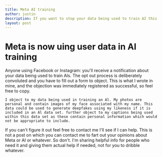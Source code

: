 ```yaml
---
title: Meta AI training
author: justin
description: If you want to stop your data being used to train AI this article will show you how to stop it.
layout: post
---
```

# Meta is now uing user data in AI training
Anyone using Facebook or Instagram: you'll receive a notification about your data being used to train AIs. The opt out process is deliberately convoluted and you have to fill out a form to object. This is what I wrote in mine, and the objection was immediately registered as successful, so feel free to copy.

`I object to my data being used in training an Al. My photos are personal and contain images of my face associated with my name. This data could be used to generate deepfakes using my likeness if it is included in an Al data set. further object to my captions being used within this data set as these contain personal information which would not be appropriate to include.`

If you can't figure it out feel free to contact me I'll see if I can help. This is not a post on which you can contact me to fart out your opinions about Meta or AI or whatever. So don't. I'm sharing helpful info for people who need it and giving them actual help if needed, not for you to dribble whatever.

